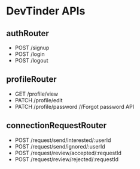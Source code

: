 # DevTinder APIs

## authRouter
- POST /signup 
- POST /login 
- POST /logout

## profileRouter

- GET /profile/view
- PATCH /profile/edit
- PATCH /profile/password  //Forgot password API

## connectionRequestRouter

- POST /request/send/interested/:userId
- POST /request/send/ignored/:userId
- POST /request/review/accepted/:requestId
- POST /request/review/rejected/:requestId